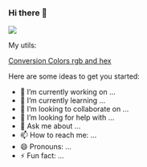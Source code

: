 ### Hi there 👋

![](https://github.com/joshmg-CA/joshmg-CA/blob/main/Gifs/giphy%20(1).gif)


My utils:

[Conversion Colors rgb and hex]()



Here are some ideas to get you started:




- 🔭 I’m currently working on ...
- 🌱 I’m currently learning ...
- 👯 I’m looking to collaborate on ...
- 🤔 I’m looking for help with ...
- 💬 Ask me about ...
- 📫 How to reach me: ...
- 😄 Pronouns: ...
- ⚡ Fun fact: ...

